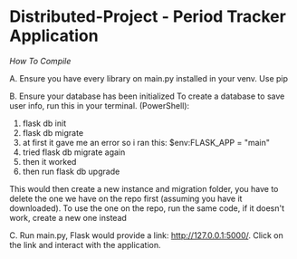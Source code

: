 # Distributed-Project - Period Tracker Application

*How* *To* *Compile*

A. Ensure you have every library on main.py installed in your venv. Use pip
   
B. Ensure your database has been initialized
  To create a database to save user info, run this in your terminal. (PowerShell):
  1. flask db init
  2. flask db migrate
  3. at first it gave me an error so i ran this: $env:FLASK_APP = "main"
  4. tried flask db migrate again
  5. then it worked
  6. then run flask db upgrade
  
  This would then create a new instance and migration folder, you have to delete the one we have on the repo first (assuming you have it downloaded). 
  To use the one on the repo, run the same code, if it doesn't work, create a new one instead
  
C. Run main.py, Flask would provide a link: http://127.0.0.1:5000/. Click on the link and interact with the application.
